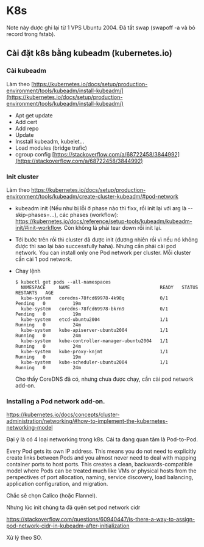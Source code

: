 # K8s

Note này được ghi lại từ 1 VPS Ubuntu 2004. Đã tắt swap (swapoff -a và bỏ record trong fstab).

## Cài đặt k8s bằng kubeadm (kubernetes.io)

### Cài kubeadm

Làm theo [https://kubernetes.io/docs/setup/production-environment/tools/kubeadm/install-kubeadm/](https://kubernetes.io/docs/setup/production-environment/tools/kubeadm/install-kubeadm/)

- Apt get update
- Add cert
- Add repo
- Update
- Insstall kubeadm, kubelet...
- Load modules (bridge trafic)
- cgroup config [https://stackoverflow.com/a/68722458/3844992](https://stackoverflow.com/a/68722458/3844992)

### Init cluster

Làm theo https://kubernetes.io/docs/setup/production-environment/tools/kubeadm/create-cluster-kubeadm/#pod-network

- kubeadm init (Nếu như bị lỗi ở phase nào thì fixx, rồi init lại với arg là --skip-phases=...), các phases (workflow): https://kubernetes.io/docs/reference/setup-tools/kubeadm/kubeadm-init/#init-workflow. Còn không là phải tear down rồi init lại.
- Tới bước trên rồi thì cluster đã được init (đương nhiên rồi vì nếu nó không được thì sao lại báo successfully haha). Nhưng cần phải cài pod network. You can install only one Pod network per cluster. Mỗi cluster cần cài 1 pod network.
- Chạy lệnh 

      $ kubectl get pods --all-namespaces
        NAMESPACE     NAME                                 READY   STATUS    RESTARTS   AGE
        kube-system   coredns-78fcd69978-4k98q             0/1     Pending   0          19m
        kube-system   coredns-78fcd69978-bkrn9             0/1     Pending   0          19m
        kube-system   etcd-ubuntu2004                      1/1     Running   0          24m
        kube-system   kube-apiserver-ubuntu2004            1/1     Running   0          24m
        kube-system   kube-controller-manager-ubuntu2004   1/1     Running   0          24m
        kube-system   kube-proxy-knjmt                     1/1     Running   0          19m
        kube-system   kube-scheduler-ubuntu2004            1/1     Running   0          24m

    Cho thấy CoreDNS đã có, nhưng chưa được chạy, cần cài pod network add-on.

### Installing a Pod network add-on.

https://kubernetes.io/docs/concepts/cluster-administration/networking/#how-to-implement-the-kubernetes-networking-model

Đại ý là có 4 loại networking trong k8s. Cái ta đang quan tâm là Pod-to-Pod.

Every Pod gets its own IP address. This means you do not need to explicitly create links between Pods and you almost never need to deal with mapping container ports to host ports. This creates a clean, backwards-compatible model where Pods can be treated much like VMs or physical hosts from the perspectives of port allocation, naming, service discovery, load balancing, application configuration, and migration.

Chắc sẽ chọn Calico (hoặc Flannel).

Nhưng lúc init chúng ta đã quên set pod network cidr

https://stackoverflow.com/questions/60940447/is-there-a-way-to-assign-pod-network-cidr-in-kubeadm-after-initialization

Xử lý theo SO.
